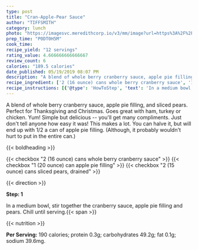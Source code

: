 ```yaml
---
type: post
title: "Cran-Apple-Pear Sauce"
author: "TIFFSMITH"
category: lunch
photo: "https://imagesvc.meredithcorp.io/v3/mm/image?url=https%3A%2F%2Fimages.media-allrecipes.com%2Fuserphotos%2F1037335.jpg"
prep_time: "P0DT0H5M"
cook_time: 
recipe_yield: "12 servings"
rating_value: 4.666666666666667
review_count: 6
calories: "189.5 calories"
date_published: 05/19/2019 08:07 PM
description: "A blend of whole berry cranberry sauce, apple pie filling, and sliced pears.  Perfect for Thanksgiving and Christmas.  Goes great with ham, turkey or chicken.  Yum!  Simple but delicious -- you'll get many compliments.  Just don't tell anyone how easy it was! This makes a lot.  You can halve it, but will end up with 1/2 a can of apple pie filling.  (Although, it probably wouldn't hurt to put in the entire can.)"
recipe_ingredient: ['2 (16 ounce) cans whole berry cranberry sauce', '1 (20 ounce) can apple pie filling', '2 (15 ounce) cans sliced pears, drained']
recipe_instructions: [{'@type': 'HowToStep', 'text': 'In a medium bowl, stir together the cranberry sauce, apple pie filling and pears. Chill until serving.\n'}]
---
```


A blend of whole berry cranberry sauce, apple pie filling, and sliced pears.  Perfect for Thanksgiving and Christmas.  Goes great with ham, turkey or chicken.  Yum!  Simple but delicious -- you'll get many compliments.  Just don't tell anyone how easy it was! This makes a lot.  You can halve it, but will end up with 1/2 a can of apple pie filling.  (Although, it probably wouldn't hurt to put in the entire can.) 

{{< boldheading >}}

{{< checkbox "2 (16 ounce) cans whole berry cranberry sauce" >}}
{{< checkbox "1 (20 ounce) can apple pie filling" >}}
{{< checkbox "2 (15 ounce) cans sliced pears, drained" >}}


{{< direction >}}

**Step: 1**

In a medium bowl, stir together the cranberry sauce, apple pie filling and pears. Chill until serving.{{< span >}}

{{< nutrition >}}

**Per Serving:** 190 calories; protein 0.3g; carbohydrates 49.2g; fat 0.1g; sodium 39.6mg.